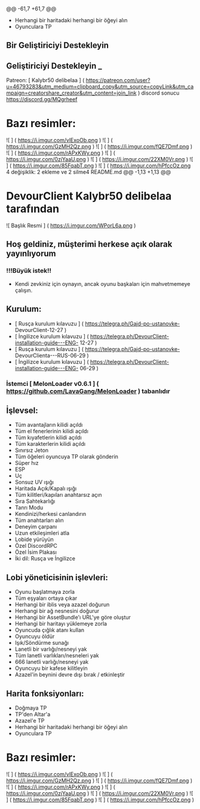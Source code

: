 @@ -61,7 +61,7 @@
* Herhangi bir haritadaki herhangi bir öğeyi alın
* Oyunculara TP

## Bir Geliştiriciyi Destekleyin
## Geliştiriciyi Destekleyin _
Patreon: [ Kalybr50 delibelaa ] ( https://patreon.com/user?u=46793283&utm_medium=clipboard_copy&utm_source=copyLink&utm_campaign=creatorshare_creator&utm_content=join_link )
discord sonucu https://discord.gg/MQgrheef
# Bazı resimler:
![ ] ( https://i.imgur.com/vlExoOb.png )
![ ] ( https://i.imgur.com/GzMH2Qz.png )
![ ] ( https://i.imgur.com/fQE7Dmf.png )
![ ] ( https://i.imgur.com/rAPxKWy.png )
![ ] ( https://i.imgur.com/0zjYaaU.png )
![ ] ( https://i.imgur.com/22XM0Vr.png )
![ ] ( https://i.imgur.com/85FqabT.png )
![ ] ( https://i.imgur.com/hPfccOz.png
 4 değişiklik: 2 ekleme ve 2 silme4 
README.md
@@ -1,13 +1,13 @@
# DevourClient Kalybr50 delibelaa tarafından
![ Başlık Resmi ] ( https://i.imgur.com/WPorL6a.png )
## Hoş geldiniz, müşterimi herkese açık olarak yayınlıyorum
### !!!Büyük istek!!
* Kendi zevkiniz için oynayın, ancak oyunu başkaları için mahvetmemeye çalışın.

## Kurulum:
*  [ Rusça kurulum kılavuzu ] ( https://telegra.ph/Gajd-po-ustanovke- DevourClient-12-27 )
*  [ İngilizce kurulum kılavuzu ] ( https://telegra.ph/DevourClient-installation-guide---ENG- 12-27 )
*  [ Rusça kurulum kılavuzu ] ( https://telegra.ph/Gajd-po-ustanovke- DevourClienta---RUS-06-29 )
*  [ İngilizce kurulum kılavuzu ] ( https://telegra.ph/DevourClient-installation-guide---ENG- 06-29 )

### İstemci [ MelonLoader v0.6.1 ] ( https://github.com/LavaGang/MelonLoader ) tabanlıdır

## İşlevsel:
* Tüm avantajların kilidi açıldı
* Tüm el fenerlerinin kilidi açıldı
* Tüm kıyafetlerin kilidi açıldı
* Tüm karakterlerin kilidi açıldı
* Sınırsız Jeton
* Tüm öğeleri oyuncuya TP olarak gönderin
* Süper hız
* ESP
* Uç
* Sonsuz UV ışığı
* Haritada Açık/Kapalı ışığı
* Tüm kilitleri/kapıları anahtarsız açın
* Sıra Sahtekarlığı
* Tanrı Modu
* Kendinizi/herkesi canlandırın
* Tüm anahtarları alın
* Deneyim çarpanı
* Uzun etkileşimleri atla
* Lobide yürüyün
* Özel DiscordRPC
* Özel İsim Plakası
* İki dil: Rusça ve İngilizce
## Lobi yöneticisinin işlevleri:
* Oyunu başlatmaya zorla
* Tüm eşyaları ortaya çıkar
* Herhangi bir iblis veya azazel doğurun
* Herhangi bir ağ nesnesini doğurur
* Herhangi bir AssetBundle'ı URL'ye göre oluştur
* Herhangi bir haritayı yüklemeye zorla
* Oyuncuda çığlık atanı kullan
* Oyuncuyu öldür
* Işık/Söndürme sunağı
* Lanetli bir varlığı/nesneyi yak
* Tüm lanetli varlıkları/nesneleri yak
* 666 lanetli varlığı/nesneyi yak
* Oyuncuyu bir kafese kilitleyin
* Azazel'in beynini devre dışı bırak / etkinleştir
## Harita fonksiyonları:
* Doğmaya TP
* TP'den Altar'a
* Azazel'e TP
* Herhangi bir haritadaki herhangi bir öğeyi alın
* Oyunculara TP
# Bazı resimler:
![ ] ( https://i.imgur.com/vlExoOb.png )
![ ] ( https://i.imgur.com/GzMH2Qz.png )
![ ] ( https://i.imgur.com/fQE7Dmf.png )
![ ] ( https://i.imgur.com/rAPxKWy.png )
![ ] ( https://i.imgur.com/0zjYaaU.png )
![ ] ( https://i.imgur.com/22XM0Vr.png )
![ ] ( https://i.imgur.com/85FqabT.png )
![ ] ( https://i.imgur.com/hPfccOz.png )
